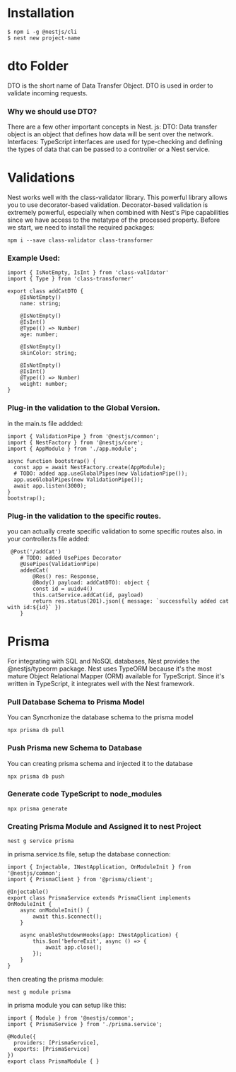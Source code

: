 # Installation
```
$ npm i -g @nestjs/cli
$ nest new project-name
```

# dto Folder
DTO is the short name of Data Transfer Object. DTO is used in order to validate incoming requests.

### Why we should use DTO?
There are a few other important concepts in Nest. js: DTO: Data transfer object is an object that defines how data will be sent over the network. Interfaces: TypeScript interfaces are used for type-checking and defining the types of data that can be passed to a controller or a Nest service.

# Validations
Nest works well with the class-validator library. This powerful library allows you to use decorator-based validation. Decorator-based validation is extremely powerful, especially when combined with Nest's Pipe capabilities since we have access to the metatype of the processed property. Before we start, we need to install the required packages:
```
npm i --save class-validator class-transformer
```
### Example Used:
```
import { IsNotEmpty, IsInt } from 'class-valIdator'
import { Type } from 'class-transformer'

export class addCatDTO {
    @IsNotEmpty()
    name: string;

    @IsNotEmpty()
    @IsInt()
    @Type(() => Number)
    age: number;

    @IsNotEmpty()
    skinColor: string;

    @IsNotEmpty()
    @IsInt()
    @Type(() => Number)
    weight: number;
}
```

### Plug-in the validation to the Global Version.
in the main.ts file addded:
```
import { ValidationPipe } from '@nestjs/common';
import { NestFactory } from '@nestjs/core';
import { AppModule } from './app.module';

async function bootstrap() {
  const app = await NestFactory.create(AppModule);
  # TODO: added app.useGlobalPipes(new ValidationPipe());
  app.useGlobalPipes(new ValidationPipe());
  await app.listen(3000);
}
bootstrap();

```

### Plug-in the validation to the specific routes.
you can actually create specific validation to some specific routes also.
in your controller.ts file added:
```
 @Post('/addCat')
    # TODO: added UsePipes Decorator
    @UsePipes(ValidationPipe)
    addedCat(
        @Res() res: Response,
        @Body() payload: addCatDTO): object {
        const id = uuidv4()
        this.catService.addCat(id, payload)
        return res.status(201).json({ message: `successfully added cat with id:${id}` })
    }
```

# Prisma 
For integrating with SQL and NoSQL databases, Nest provides the @nestjs/typeorm package. Nest uses TypeORM because it's the most mature Object Relational Mapper (ORM) available for TypeScript. Since it's written in TypeScript, it integrates well with the Nest framework.

### Pull Database Schema to Prisma Model
You can Syncrhonize the database schema to the prisma model
```
npx prisma db pull
```

### Push Prisma new Schema to Database
You can creating prisma schema and injected it to the database
```
npx prisma db push
```

### Generate code TypeScript to node_modules
```
npx prisma generate
```

### Creating Prisma Module and Assigned it to nest Project 
```
nest g service prisma
```
in prisma.service.ts file, setup the database connection:
```
import { Injectable, INestApplication, OnModuleInit } from '@nestjs/common';
import { PrismaClient } from '@prisma/client';

@Injectable()
export class PrismaService extends PrismaClient implements OnModuleInit {
    async onModuleInit() {
        await this.$connect();
    }

    async enableShutdownHooks(app: INestApplication) {
        this.$on('beforeExit', async () => {
            await app.close();
        });
    }
}
```
then creating the prisma module:
```
nest g module prisma
```
in prisma module you can setup like this:
```
import { Module } from '@nestjs/common';
import { PrismaService } from './prisma.service';

@Module({
  providers: [PrismaService],
  exports: [PrismaService]
})
export class PrismaModule { }

```


